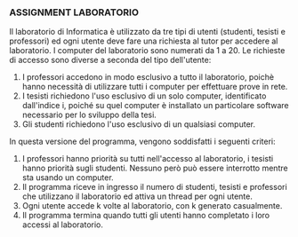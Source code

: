 ### ASSIGNMENT LABORATORIO 

Il laboratorio di Informatica è utilizzato da tre tipi di utenti (studenti, tesisti e professori) ed ogni utente deve fare una richiesta al tutor per accedere al laboratorio. I computer del laboratorio sono numerati da 1 a 20. Le richieste di accesso sono diverse a seconda del tipo dell'utente:

1. I professori accedono in modo esclusivo a tutto il laboratorio, poichè hanno necessità di utilizzare tutti i computer per effettuare prove in rete.
2. I tesisti richiedono l'uso esclusivo di un solo computer, identificato dall'indice i, poiché su quel computer è installato un particolare software necessario per lo sviluppo della tesi.
3. Gli studenti richiedono l'uso esclusivo di un qualsiasi computer.

In questa versione del programma, vengono soddisfatti i seguenti criteri:

1. I professori hanno priorità su tutti nell'accesso al laboratorio, i tesisti hanno priorità sugli studenti. Nessuno però può essere interrotto mentre sta usando un computer.
2. Il programma riceve in ingresso il numero di studenti, tesisti e professori che utilizzano il laboratorio ed attiva un thread per ogni utente.
3. Ogni utente accede k volte al laboratorio, con k generato casualmente.
4. Il programma termina quando tutti gli utenti hanno completato i loro accessi al laboratorio.

